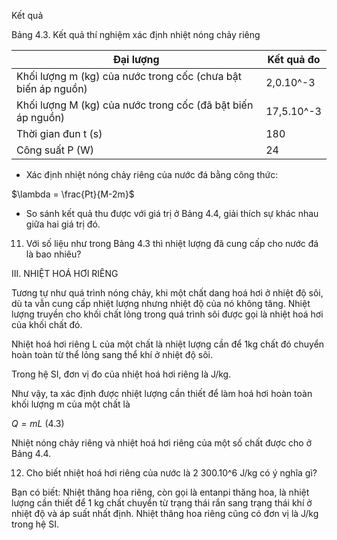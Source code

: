 Kết quả

Bảng 4.3. Kết quả thí nghiệm xác định nhiệt nóng chảy riêng

Đại lượng | Kết quả đo
--- | ---
Khối lượng m (kg) của nước trong cốc (chưa bật biến áp nguồn) | 2,0.10^-3
Khối lượng M (kg) của nước trong cốc (đã bật biến áp nguồn) | 17,5.10^-3
Thời gian đun t (s) | 180
Công suất P (W) | 24

- Xác định nhiệt nóng chảy riêng của nước đá bằng công thức:

$\lambda = \frac{Pt}{M-2m}$

- So sánh kết quả thu được với giá trị ở Bảng 4.4, giải thích sự khác nhau giữa hai giá trị đó.

11. Với số liệu như trong Bảng 4.3 thì nhiệt lượng đã cung cấp cho nước đá là bao nhiêu?

III. NHIỆT HOÁ HƠI RIÊNG

Tương tự như quá trình nóng chảy, khi một chất dang hoá hơi ở nhiệt độ sôi, dù ta vẫn cung cấp nhiệt lượng nhưng nhiệt độ của nó không tăng. Nhiệt lượng truyền cho khối chất lỏng trong quá trình sôi được gọi là nhiệt hoá hơi của khối chất đó.

Nhiệt hoá hơi riêng L của một chất là nhiệt lượng cần để 1kg chất đó chuyển hoàn toàn từ thể lỏng sang thể khí ở nhiệt độ sôi.

Trong hệ SI, đơn vị đo của nhiệt hoá hơi riêng là J/kg.

Như vậy, ta xác định được nhiệt lượng cần thiết để làm hoá hơi hoàn toàn khối lượng m của một chất là

$Q = mL$ (4.3)

Nhiệt nóng chảy riêng và nhiệt hoá hơi riêng của một số chất được cho ở Bảng 4.4.

12. Cho biết nhiệt hoá hơi riêng của nước là 2 300.10^6 J/kg có ý nghĩa gì?

Bạn có biết:
Nhiệt thăng hoa riêng, còn gọi là entanpi thăng hoa, là nhiệt lượng cần thiết để 1 kg chất chuyển từ trạng thái rắn sang trạng thái khí ở nhiệt độ và áp suất nhất định. Nhiệt thăng hoa riêng cũng có đơn vị là J/kg trong hệ SI.